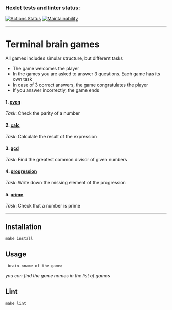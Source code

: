 ### Hexlet tests and linter status:
[![Actions Status](https://github.com/sonkashash/frontend-project-44/actions/workflows/hexlet-check.yml/badge.svg)](https://github.com/sonkashash/frontend-project-44/actions)
[![Maintainability](https://api.codeclimate.com/v1/badges/a9f2f2901ecd8f71abce/maintainability)](https://codeclimate.com/github/sonkashash/frontend-project-44/maintainability)

----------------------------------
# Terminal brain games

All games includes simular structure, but different tasks
+ The game welcomes the player
+ In the games you are asked to answer 3 questions. Each game has its own task
+ In case of 3 correct answers, the game congratulates the player
+ If you answer incorrectly, the game ends

#### 1. [even](https://asciinema.org/a/n442dYSbfv73ifudZRNW7lxAQ) 

*Task*: Check the parity of a number


#### 2. [calc](https://asciinema.org/a/1DiklSFRnrEPCeIROseMu5xrC)

*Task*: Calculate the result of the expression


#### 3. [gcd](https://asciinema.org/a/wefNd0Z7R1XmrHtVsLEISAi94)

*Task*: Find the greatest common divisor of given numbers

#### 4. [progression](https://asciinema.org/a/jvzqugewm4oJumYJFn6ZHcTgQ)

*Task*: Write down the missing element of the progression

#### 5. [prime](https://asciinema.org/a/mIw6WLaeG37zgcYip5NjQmvqj)

*Task*: Check that a number is prime

--------------------------------------------

## Installation
  ```
  make install
  ```

## Usage

 ```
  brain-<name of the game>
  ```

  *you can find the game names in the list of games*

  ## Lint

   ```
  make lint
  ```


